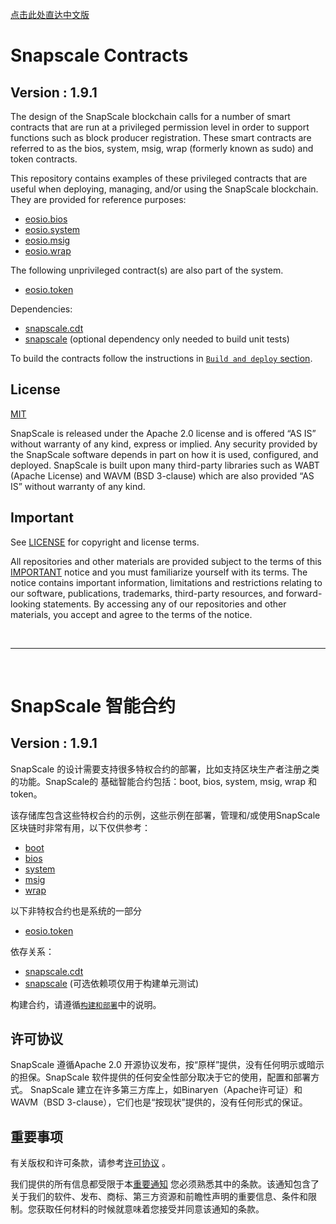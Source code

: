 
<a href="#chinese">点击此处直达中文版 </a>


# Snapscale Contracts

## Version : 1.9.1

The design of the SnapScale blockchain calls for a number of smart contracts that are run at a privileged permission level in order to support functions such as block producer registration. These smart contracts are referred to as the bios, system, msig, wrap (formerly known as sudo) and token contracts.

This repository contains examples of these privileged contracts that are useful when deploying, managing, and/or using the SnapScale blockchain. They are provided for reference purposes:


   * [eosio.bios](./contracts/eosio.bios)
   * [eosio.system](./contracts/eosio.system)
   * [eosio.msig](./contracts/eosio.msig)
   * [eosio.wrap](./contracts/eosio.wrap)

The following unprivileged contract(s) are also part of the system.
   * [eosio.token](./contracts/eosio.token)

Dependencies:
* [snapscale.cdt](https://github.com/SnapScale/snapscale.cdt)
* [snapscale](https://github.com/SnapScale/snapscale) (optional dependency only needed to build unit tests)

To build the contracts follow the instructions in [`Build and deploy` section](./docs/02_build-and-deploy.md).


## License

[MIT](./LICENSE)

SnapScale is released under the Apache 2.0 license and is offered “AS IS” without warranty of any kind, express or implied. Any security provided by the SnapScale software depends in part on how it is used, configured, and deployed. SnapScale is built upon many third-party libraries such as WABT (Apache License) and WAVM (BSD 3-clause) which are also provided “AS IS” without warranty of any kind.

## Important

See [LICENSE](./LICENSE) for copyright and license terms.

All repositories and other materials are provided subject to the terms of this [IMPORTANT](./IMPORTANT.md) notice and you must familiarize yourself with its terms.  The notice contains important information, limitations and restrictions relating to our software, publications, trademarks, third-party resources, and forward-looking statements.  By accessing any of our repositories and other materials, you accept and agree to the terms of the notice. <br>

<br>

---

<a id="chinese"></a><br>
# SnapScale 智能合约

## Version : 1.9.1

SnapScale 的设计需要支持很多特权合约的部署，比如支持区块生产者注册之类的功能。SnapScale的 基础智能合约包括：boot, bios, system, msig, wrap 和 token。

该存储库包含这些特权合约的示例，这些示例在部署，管理和/或使用SnapScale 区块链时非常有用，以下仅供参考：

   * [boot](./contracts/eosio.boot)
   * [bios](./contracts/eosio.bios)
   * [system](./contracts/eosio.system)
   * [msig](./contracts/eosio.msig)
   * [wrap](./contracts/eosio.wrap)


以下非特权合约也是系统的一部分
   * [eosio.token](./contracts/eosio.token)

依存关系：
* [snapscale.cdt](https://github.com/SnapScale/snapscale.cdt)
* [snapscale](https://github.com/SnapScale/snapscale) (可选依赖项仅用于构建单元测试)

构建合约，请遵循[`构建和部署`](./docs/02_build-and-deploy.md)中的说明。


## 许可协议

SnapScale 遵循Apache 2.0 开源协议发布，按“原样”提供，没有任何明示或暗示的担保。SnapScale 软件提供的任何安全性部分取决于它的使用，配置和部署方式。 SnapScale 建立在许多第三方库上，如Binaryen（Apache许可证）和WAVM（BSD 3-clause），它们也是“按现状”提供的，没有任何形式的保证。


## 重要事项

有关版权和许可条款，请参考[许可协议](./LICENSE) 。

我们提供的所有信息都受限于本[重要通知](./IMPORTANT.md) 您必须熟悉其中的条款。该通知包含了关于我们的软件、发布、商标、第三方资源和前瞻性声明的重要信息、条件和限制。您获取任何材料的时候就意味着您接受并同意该通知的条款。
